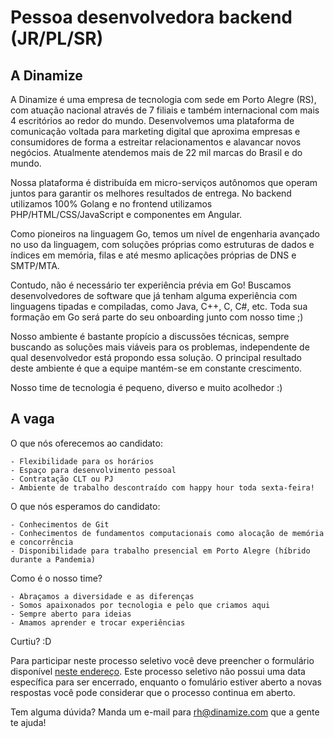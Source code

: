# Pessoa desenvolvedora backend (JR/PL/SR)

## A Dinamize

A Dinamize é uma empresa de tecnologia com sede em Porto Alegre (RS), 
com atuação nacional através de 7 filiais e também internacional com mais 4 
escritórios ao redor do mundo. Desenvolvemos uma plataforma de comunicação 
voltada para marketing digital que aproxima empresas e consumidores de forma 
a estreitar relacionamentos e alavancar novos negócios. Atualmente atendemos mais
de 22 mil marcas do Brasil e do mundo.

Nossa plataforma é distribuída em micro-serviços autônomos que operam juntos para 
garantir os melhores resultados de entrega. No backend utilizamos 100% Golang e no 
frontend utilizamos PHP/HTML/CSS/JavaScript e componentes em Angular. 

Como pioneiros na linguagem Go, temos um nível de engenharia avançado no uso da 
linguagem, com soluções próprias como estruturas de dados e índices em memória,
filas e até mesmo aplicações próprias de DNS e SMTP/MTA.

Contudo, não é necessário ter experiência prévia em Go! Buscamos desenvolvedores de
software que já tenham alguma experiência com linguagens tipadas e compiladas, como
Java, C++, C, C#, etc. Toda sua formação em Go será parte do seu onboarding junto com
nosso time ;)

Nosso ambiente é bastante propício a discussões técnicas, sempre buscando as
soluções mais viáveis para os problemas, independente de qual desenvolvedor
está propondo essa solução. O principal resultado deste ambiente é que a
equipe mantém-se em constante crescimento.

Nosso time de tecnologia é pequeno, diverso e muito acolhedor :)

## A vaga

O que nós oferecemos ao candidato:

    - Flexibilidade para os horários
    - Espaço para desenvolvimento pessoal
    - Contratação CLT ou PJ
    - Ambiente de trabalho descontraído com happy hour toda sexta-feira!

O que nós esperamos do candidato:

    - Conhecimentos de Git
    - Conhecimentos de fundamentos computacionais como alocação de memória e concorrência
    - Disponibilidade para trabalho presencial em Porto Alegre (híbrido durante a Pandemia)
    
Como é o nosso time?

    - Abraçamos a diversidade e as diferenças
    - Somos apaixonados por tecnologia e pelo que criamos aqui
    - Sempre aberto para ideias
    - Amamos aprender e trocar experiências
    
Curtiu? :D

Para participar neste processo seletivo você deve preencher o formulário
disponível [neste endereço](https://forms.gle/idP18sEwMEesFDqw9). Este processo
seletivo não possui uma data específica para ser encerrado, enquanto o
fomulário estiver aberto a novas respostas você pode considerar que o processo
continua em aberto.

Tem alguma dúvida? Manda um e-mail para rh@dinamize.com que a gente te ajuda!
